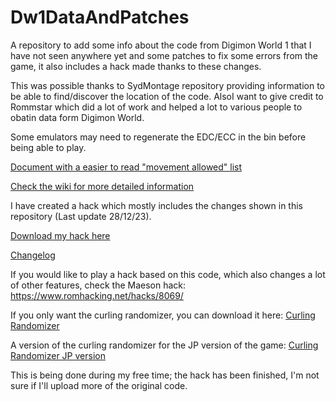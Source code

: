 # Dw1DataAndPatches
A repository to add some info about the code from Digimon World 1 that I have not seen anywhere yet and some patches to fix some errors from the game, it also includes a hack made thanks to these changes.

This was possible thanks to SydMontage repository providing information to be able to find/discover the location of the code. AlsoI want to give credit to Rommstar which did a lot of work and helped a lot to various people to obatin data form Digimon World.

Some emulators may need to regenerate the EDC/ECC in the bin before being able to play.

[Document with a easier to read "movement allowed" list](https://docs.google.com/spreadsheets/d/1vHHa8ynxtnFuwiQst09I0L4jDMKb8ZLdyxXYkoMi_UA/edit?usp=sharing)

[Check the wiki for more detailed information](https://github.com/Vicen04/Dw1DataAndPatches/wiki) 

I have created a hack which mostly includes the changes shown in this repository (Last update 28/12/23).

[Download my hack here](https://github.com/Vicen04/Dw1DataAndPatches/releases/tag/Vice_hack)

[Changelog](https://github.com/Vicen04/Dw1DataAndPatches/blob/main/Changelog.txt)


If you would like to play a hack based on this code, which also changes a lot of other features, check the Maeson hack: https://www.romhacking.net/hacks/8069/

If you only want the curling randomizer, you can download it here:
[Curling Randomizer](https://github.com/Vicen04/Dw1DataAndPatches/releases/tag/Curling_randomizer)

A version of the curling randomizer for the JP version of the game:
[Curling Randomizer JP version](https://github.com/Vicen04/Dw1DataAndPatches/releases/tag/Curling_randomizer_JP)


This is being done during my free time; the hack has been finished, I'm not sure if I'll upload more of the original code.

